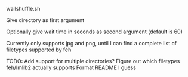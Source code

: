 wallshuffle.sh

Give directory as first argument

Optionally give wait time in seconds as second argument (default is 60)

Currently only supports jpg and png, until I can find a complete list of filetypes supported by feh

TODO:
Add support for multiple directories?
Figure out which filetypes feh/Imlib2 actually supports
Format README I guess
